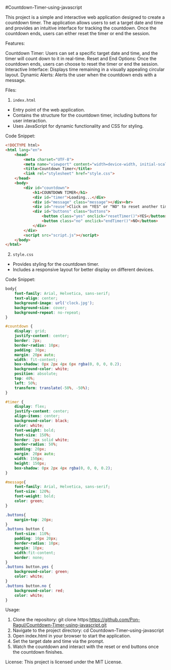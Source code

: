 #Countdown-Timer-using-javascript

This project is a simple and interactive web application designed to create a countdown timer. The application allows users to set a target date and time and provides an intuitive interface for tracking the countdown. Once the countdown ends, users can either reset the timer or end the session.

Features:

  Countdown Timer: Users can set a specific target date and time, and the timer will count down to it in real-time.
  Reset and End Options: Once the countdown ends, users can choose to reset the timer or end the session.
  Interactive Interface: Displays time remaining in a visually appealing circular layout.
  Dynamic Alerts: Alerts the user when the countdown ends with a message.

Files:

1. `index.html`
- Entry point of the web application.
- Contains the structure for the countdown timer, including buttons for user interaction.
- Uses JavaScript for dynamic functionality and CSS for styling.

Code Snippet:
```html
<!DOCTYPE html> 
<html lang="en">
    <head>
        <meta charset="UTF-8">
        <meta name="viewport" content="width=device-width, initial-scale=1.0">
        <title>Countdown Timer</title>
        <link rel="stylesheet" href="style.css">
    </head>
    <body>
        <div id="countdown">
            <h1>COUNTDOWN TIMER</h1>
            <div id="timer">Loading...</div>
            <div id="message" class="message"></div><br>
            <div id="reuse">Click on "YES" or "NO" to reset another timer for once</div>
            <div id="buttons" class="buttons">
                <button class="yes" onclick="resetTimer()">YES</button>
                <button class="no" onclick="endTimer()">NO</button>
            </div>
        </div>
        <script src="script.js"></script>
    </body>
</html>
```

2. `style.css`
- Provides styling for the countdown timer.
- Includes a responsive layout for better display on different devices.

Code Snippet:
```css
body{
    font-family: Arial, Helvetica, sans-serif;
    text-align: center;
    background-image: url('clock.jpg');
    background-size: cover;
    background-repeat: no-repeat;
}

#countdown {
    display: grid;
    justify-content: center;
    border: 2px; 
    border-radius: 10px;
    padding: 30px;
    margin: 20px auto;
    width: fit-content;
    box-shadow: 0px 2px 4px 6px rgba(0, 0, 0, 0.2);
    background-color: white;
    position: absolute;
    top: 40%;
    left: 50%;
    transform: translate(-50%, -50%);
}

#timer {
    display: flex;
    justify-content: center;
    align-items: center;
    background-color: black;
    color: white;
    font-weight: bold;
    font-size: 150%;
    border: 2px solid white;  
    border-radius: 50%;       
    padding: 20px;
    margin: 20px auto;
    width: 150px;             
    height: 150px;           
    box-shadow: 0px 2px 4px rgba(0, 0, 0, 0.2);
}

#message{
    font-family: Arial, Helvetica, sans-serif;
    font-size: 120%;
    font-weight: bold;
    color: green;
}

.buttons{
    margin-top: 20px;
}
.buttons button {
    font-size: 110%;
    padding: 10px 20px;
    border-radius: 10px;
    margin: 10px;
    width:fit-content;
    border: none;
}
.buttons button.yes {
    background-color: green;
    color: white;
}
.buttons button.no {
    background-color: red;
    color: white;
}
```

Usage:
1. Clone the repository:
    git clone https:https://github.com/Pon-Ragul/Countdown-Timer-using-javascript.git
2. Navigate to the project directory:
    cd Countdown-Timer-using-javascript
3. Open index.html in your browser to start the application.
4. Set the target date and time via the prompt.
5. Watch the countdown and interact with the reset or end buttons once the countdown finishes.

License:
This project is licensed under the MIT License.
